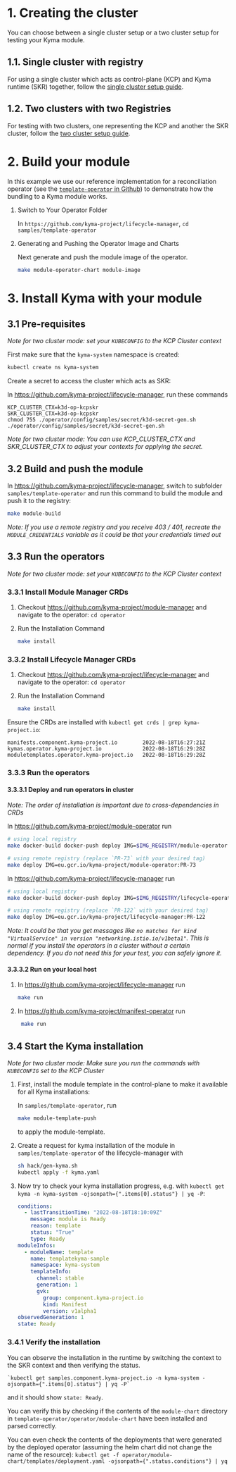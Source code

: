 # 1. Creating the cluster

You can choose between a single cluster setup or a two cluster setup for testing your Kyma module.

## 1.1. Single cluster with registry

For using a single cluster which acts as control-plane (KCP) and Kyma runtime (SKR) together, follow the [single cluster setup guide](creating-test-environment-singlecluster.md).

## 1.2. Two clusters with two Registries

For testing with two clusters, one representing the KCP and another the SKR cluster, follow the [two cluster setup guide](creating-test-environment-twocluster.md).

# 2. Build your module

In this example we use our reference implementation for a reconciliation operator
(see the [`template-operator` in Github](https://github.com/kyma-project/lifecycle-manager/tree/main/samples/template-operator))
to demonstrate how the bundling to a Kyma module works.

1. Switch to Your Operator Folder

   In `https://github.com/kyma-project/lifecycle-manager`, `cd samples/template-operator`


2. Generating and Pushing the Operator Image and Charts

   Next generate and push the module image of the operator.

    ```sh
    make module-operator-chart module-image
    ```

# 3. Install Kyma with your module

## 3.1 Pre-requisites

_Note for two cluster mode: set your `KUBECONFIG` to the KCP Cluster context_

First make sure that the `kyma-system` namespace is created:

```sh
kubectl create ns kyma-system
```

Create a secret to access the cluster which acts as SKR:

In https://github.com/kyma-project/lifecycle-manager, run these commands

```
KCP_CLUSTER_CTX=k3d-op-kcpskr
SKR_CLUSTER_CTX=k3d-op-kcpskr
chmod 755 ./operator/config/samples/secret/k3d-secret-gen.sh
./operator/config/samples/secret/k3d-secret-gen.sh
```

_Note for two cluster mode: You can use KCP_CLUSTER_CTX and SKR_CLUSTER_CTX to adjust your contexts for applying the secret._

## 3.2 Build and push the module

In https://github.com/kyma-project/lifecycle-manager, switch to subfolder `samples/template-operator` and run this command to build the module and push it to the registry:

```sh
make module-build
```

_Note: If you use a remote registry and you receive 403 / 401, recreate the `MODULE_CREDENTIALS` variable as it could be that your credentials timed out_

## 3.3 Run the operators

_Note for two cluster mode: set your `KUBECONFIG` to the KCP Cluster context_

### 3.3.1 Install Module Manager CRDs

1. Checkout https://github.com/kyma-project/module-manager and navigate to the operator: `cd operator`

2. Run the Installation Command

    ```sh
    make install
    ```

### 3.3.2 Install Lifecycle Manager CRDs

1. Checkout https://github.com/kyma-project/lifecycle-manager and navigate to the operator: `cd operator`

2. Run the Installation Command

    ```sh
    make install
    ```

Ensure the CRDs are installed with `kubectl get crds | grep kyma-project.io`:

```
manifests.component.kyma-project.io        2022-08-18T16:27:21Z
kymas.operator.kyma-project.io             2022-08-18T16:29:28Z
moduletemplates.operator.kyma-project.io   2022-08-18T16:29:28Z
```

### 3.3.3 Run the operators

#### 3.3.3.1 Deploy and run operators in cluster

_Note: The order of installation is important due to cross-dependencies in CRDs_

In https://github.com/kyma-project/module-operator run

```sh
# using local registry
make docker-build docker-push deploy IMG=$IMG_REGISTRY/module-operator:dev 

# using remote registry (replace `PR-73` with your desired tag)
make deploy IMG=eu.gcr.io/kyma-project/module-operator:PR-73
```

In https://github.com/kyma-project/lifecycle-manager run

```sh
# using local registry
make docker-build docker-push deploy IMG=$IMG_REGISTRY/lifecycle-operator:dev

# using remote registry (replace `PR-122` with your desired tag)
make deploy IMG=eu.gcr.io/kyma-project/lifecycle-manager:PR-122
```

_Note: It could be that you get messages like `no matches for kind "VirtualService" in version "networking.istio.io/v1beta1"`. This is normal if you install the operators in a cluster without a certain dependency. If you do not need this for your test, you can safely ignore it._

#### 3.3.3.2 Run on your local host

1. In https://github.com/kyma-project/lifecycle-manager run

   ```sh
   make run
   ```

2. In https://github.com/kyma-project/manifest-operator run

   ```sh
    make run
    ```

## 3.4 Start the Kyma installation

_Note for two cluster mode: Make sure you run the commands with `KUBECONFIG` set to the KCP Cluster_

1. First, install the module template in the control-plane to make it available for all Kyma installations:

   In `samples/template-operator`, run

    ```sh
    make module-template-push
    ```

   to apply the module-template.


2. Create a request for kyma installation of the module in `samples/template-operator` of the lifecycle-manager with

    ```sh
    sh hack/gen-kyma.sh
    kubectl apply -f kyma.yaml
    ```

3. Now try to check your kyma installation progress, e.g. with `kubectl get kyma -n kyma-system -ojsonpath={".items[0].status"} | yq -P`:

    ```yaml
    conditions:
      - lastTransitionTime: "2022-08-18T18:10:09Z"
        message: module is Ready
        reason: template
        status: "True"
        type: Ready
    moduleInfos:
      - moduleName: template
        name: templatekyma-sample
        namespace: kyma-system
        templateInfo:
          channel: stable
          generation: 1
          gvk:
            group: component.kyma-project.io
            kind: Manifest
            version: v1alpha1
    observedGeneration: 1
    state: Ready
    ```

### 3.4.1 Verify the installation

You can observe the installation in the runtime by switching the context to the SKR context and then verifying the status.

    `kubectl get samples.component.kyma-project.io -n kyma-system -ojsonpath={".items[0].status"} | yq -P`

and it should show `state: Ready`.

You can verify this by checking if the contents of the `module-chart` directory in `template-operator/operator/module-chart` have been installed and parsed correctly.

You can even check the contents of the deployments that were generated by the deployed operator (assuming the helm chart did not change the name of the resource):
`kubectl get -f operator/module-chart/templates/deployment.yaml -ojsonpath={".status.conditions"} | yq`
